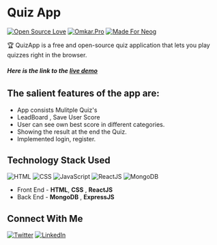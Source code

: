 # Quiz App
[![Open Source Love](https://badges.frapsoft.com/os/v2/open-source.svg?v=103)](https://github.com/smilegupta)
[![Omkar.Pro](https://cdn.rawgit.com/sindresorhus/awesome/d7305f38d29fed78fa85652e3a63e154dd8e8829/media/badge.svg)](https://github.com/omkarborude) [![Made For Neog](https://img.shields.io/badge/Made%20For-Neog-orange.svg)](https://github.com/omkarborude)

🏆 QuizApp is a free and open-source quiz application that lets you play quizzes right in the browser.

###### **Here is the link to the [live demo](https://quiz-v.herokuapp.com/)**

## The salient features of the app are:
- App consists Mulitple Quiz's 
- LeadBoard , Save User Score 
- User can see own best score in different categories.
- Showing the result at the end the Quiz.
- Implemented login, register.

## Technology Stack Used
![HTML](https://img.shields.io/badge/frontend-html-orange.svg?logo=html5&style=flat-square) 
![CSS](https://img.shields.io/badge/frontend-css-yellowgreen.svg?logo=css3&style=flat-square)
![JavaScript](https://img.shields.io/badge/frontend-javascript-blue.svg?logo=javascript&style=flat-square) 
![ReactJS](https://img.shields.io/badge/React-JS-blue) 
![MongoDB](https://img.shields.io/badge/Backend-Express.JS-%233a86ff) 

- Front End - **HTML**, **CSS** , **ReactJS**
- Back End  - **MongoDB** , **ExpressJS**

## Connect With Me 

[![Twitter](https://img.shields.io/static/v1.svg?label=connect&message=@omkar_Borude_&color=grey&logo=twitter&style=flat&logoColor=white&colorA=blue)](https://twitter.com/omkar_Borude_)
[![LinkedIn](https://img.shields.io/static/v1.svg?label=connect&message=@omkar-borude&color=9cf&logo=linkedin&style=flat&logoColor=white&colorA=blue)](https://www.linkedin.com/in/omkar-borude-b4583016b/) 
